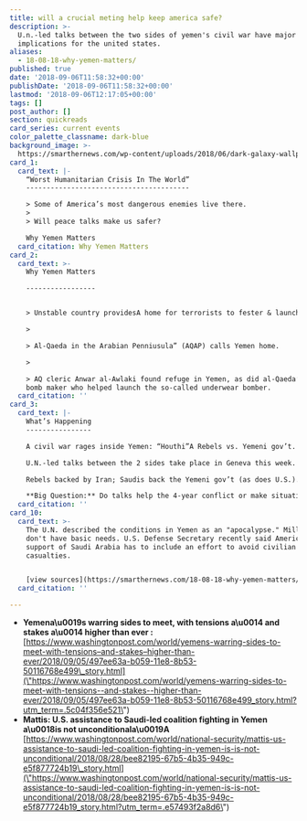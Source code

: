 ```yaml
---
title: will a crucial meting help keep america safe?
description: >-
  U.n.-led talks between the two sides of yemen's civil war have major
  implications for the united states.
aliases:
  - 18-08-18-why-yemen-matters/
published: true
date: '2018-09-06T11:58:32+00:00'
publishDate: '2018-09-06T11:58:32+00:00'
lastmod: '2018-09-06T12:17:05+00:00'
tags: []
post_author: []
section: quickreads
card_series: current events
color_palette_classname: dark-blue
background_image: >-
  https://smarthernews.com/wp-content/uploads/2018/06/dark-galaxy-wallpaper-night-32237-scaled.jpg
card_1:
  card_text: |-
    “Worst Humanitarian Crisis In The World”
    ----------------------------------------

    > Some of America’s most dangerous enemies live there.
    > 
    > Will peace talks make us safer?

    Why Yemen Matters
  card_citation: Why Yemen Matters
card_2:
  card_text: >-
    Why Yemen Matters

    -----------------


    > Unstable country providesA home for terrorists to fester & launch attacks.

    > 

    > Al-Qaeda in the Arabian Penniusula” (AQAP) calls Yemen home.

    > 

    > AQ cleric Anwar al-Awlaki found refuge in Yemen, as did al-Qaeda’s lead
    bomb maker who helped launch the so-called underwear bomber.
  card_citation: ''
card_3:
  card_text: |-
    What’s Happening
    ----------------

    A civil war rages inside Yemen: “Houthi”A Rebels vs. Yemeni gov’t.

    U.N.-led talks between the 2 sides take place in Geneva this week.

    Rebels backed by Iran; Saudis back the Yemeni gov’t (as does U.S.).

    **Big Question:** Do talks help the 4-year conflict or make situation worse?
  card_citation: ''
card_10:
  card_text: >-
    The U.N. described the conditions in Yemen as an "apocalypse." Millions
    don't have basic needs. U.S. Defense Secretary recently said America's
    support of Saudi Arabia has to include an effort to avoid civilian
    casualties.


    [view sources](https://smarthernews.com/18-08-18-why-yemen-matters/)
  card_citation: ''

---
```

*   **Yemena\\u0019s warring sides to meet, with tensions a\\u0014 and stakes a\\u0014 higher than ever :**  
    [https://www.washingtonpost.com/world/yemens-warring-sides-to-meet-with-tensions–and-stakes–higher-than-ever/2018/09/05/497ee63a-b059-11e8-8b53-50116768e499\_story.html](\"https://www.washingtonpost.com/world/yemens-warring-sides-to-meet-with-tensions--and-stakes--higher-than-ever/2018/09/05/497ee63a-b059-11e8-8b53-50116768e499_story.html?utm_term=.5c04f356e521\")
*   **Mattis: U.S. assistance to Saudi-led coalition fighting in Yemen a\\u0018is not unconditionala\\u0019A**  
    [https://www.washingtonpost.com/world/national-security/mattis-us-assistance-to-saudi-led-coalition-fighting-in-yemen-is-is-not-unconditional/2018/08/28/bee82195-67b5-4b35-949c-e5f877724b19\_story.html](\"https://www.washingtonpost.com/world/national-security/mattis-us-assistance-to-saudi-led-coalition-fighting-in-yemen-is-is-not-unconditional/2018/08/28/bee82195-67b5-4b35-949c-e5f877724b19_story.html?utm_term=.e57493f2a8d6\")